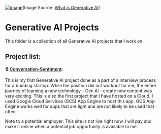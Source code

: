 [![image](https://github.com/user-attachments/assets/d6cb81cd-30f7-42eb-8075-0e4f04a7bf52)](https://www.21twelveinteractive.com/what-is-generative-ai/)(Image Source: [What is Generative AI](https://www.21twelveinteractive.com/what-is-generative-ai/))

# Generative AI Projects
This folder is a collection of all Generative AI projects that I work on.

## Project list: 
#### 1) [Conversation-Sentiment](https://speech-sentiment-analyzer.ue.r.appspot.com):
This is my first Generative AI project done as a part of a interview process for a budding startup. While the position did not workout for me, the entire journey of learning a new technology - Gen AI - create new content was very exciting. This is also the first project that I have hosted on a Cloud. I used Google Cloud Services (GCS) App Engine to host this app. GCS App Engine works well for apps that are light and are not likely to be used that often.

Note to a potential employer: This site is not live right now. I will pay and make it online when a potential job opportunity is available to me. 
